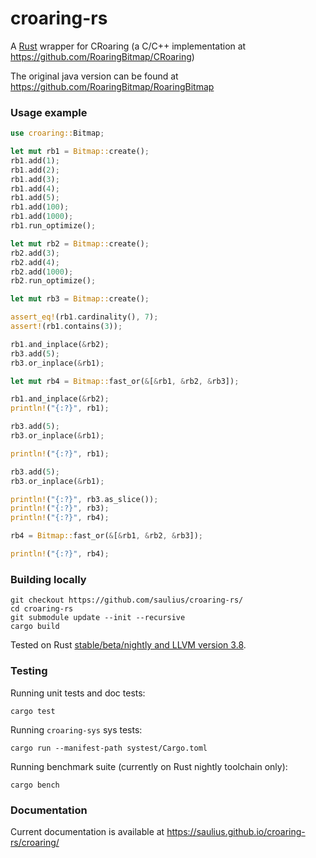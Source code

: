 # croaring-rs
A [Rust](https://www.rust-lang.org) wrapper for CRoaring (a C/C++ implementation at https://github.com/RoaringBitmap/CRoaring)

The original java version can be found at https://github.com/RoaringBitmap/RoaringBitmap

### Usage example

```rust
use croaring::Bitmap;

let mut rb1 = Bitmap::create();
rb1.add(1);
rb1.add(2);
rb1.add(3);
rb1.add(4);
rb1.add(5);
rb1.add(100);
rb1.add(1000);
rb1.run_optimize();

let mut rb2 = Bitmap::create();
rb2.add(3);
rb2.add(4);
rb2.add(1000);
rb2.run_optimize();

let mut rb3 = Bitmap::create();

assert_eq!(rb1.cardinality(), 7);
assert!(rb1.contains(3));

rb1.and_inplace(&rb2);
rb3.add(5);
rb3.or_inplace(&rb1);

let mut rb4 = Bitmap::fast_or(&[&rb1, &rb2, &rb3]);

rb1.and_inplace(&rb2);
println!("{:?}", rb1);

rb3.add(5);
rb3.or_inplace(&rb1);

println!("{:?}", rb1);

rb3.add(5);
rb3.or_inplace(&rb1);

println!("{:?}", rb3.as_slice());
println!("{:?}", rb3);
println!("{:?}", rb4);

rb4 = Bitmap::fast_or(&[&rb1, &rb2, &rb3]);

println!("{:?}", rb4);
```

### Building locally

```
git checkout https://github.com/saulius/croaring-rs/
cd croaring-rs
git submodule update --init --recursive
cargo build
```

Tested on Rust [stable/beta/nightly and LLVM version 3.8](https://github.com/saulius/croaring-rs/blob/master/.travis.yml).

### Testing

Running unit tests and doc tests:

```
cargo test
```

Running `croaring-sys` sys tests:

```
cargo run --manifest-path systest/Cargo.toml
```

Running benchmark suite (currently on Rust nightly toolchain only):

```
cargo bench
```

### Documentation

Current documentation is available at https://saulius.github.io/croaring-rs/croaring/
